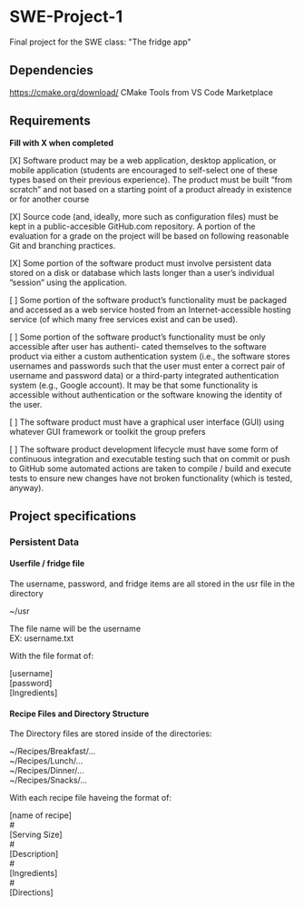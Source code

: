 # SWE-Project-1
Final project for the SWE class: "The fridge app"


## Dependencies 
https://cmake.org/download/
CMake Tools from VS Code Marketplace


## Requirements

**Fill with X when completed**

[X] Software product may be a web application, desktop application, or mobile application (students are encouraged to self-select one of these types based on their previous experience). The product must be built ”from scratch” and not based on a starting point of a product already in existence or for another course

[X] Source code (and, ideally, more such as configuration files) must be kept in a public-accesible GitHub.com repository. A portion of the evaluation for a grade on the project will be based on following reasonable Git and branching practices.

[X]  Some portion of the software product must involve persistent data stored on a disk or database which lasts longer than a user’s individual ”session” using the application.

[  ]  Some portion of the software product’s functionality must be packaged and accessed as a web service hosted from an Internet-accessible hosting service (of which many free services exist and can be used).

[  ]  Some portion of the software product’s functionality must be only accessible after user has authenti- cated themselves to the software product via either a custom authentication system (i.e., the software stores usernames and passwords such that the user must enter a correct pair of username and password  data) or a third-party integrated authentication system (e.g., Google account). It may be that some functionality is accessible without authentication or the software knowing the identity of the user.

[ ] The software product must have a graphical user interface (GUI) using whatever GUI framework or toolkit the group prefers

[  ] The software product development lifecycle must have some form of continuous integration and executable testing such that on commit or push to GitHub some automated actions are taken to compile / build and execute tests to ensure new changes have not broken functionality (which is tested, anyway).

## Project specifications

### Persistent Data

#### Userfile / fridge file

<p>The username, password, and fridge items are all stored in the usr file in the directory</p>

<p>
~/usr
</p>

<p>
The file name will be the username<br>
EX: username.txt
</p>

With the file format of:

<p>
[username]<br>
[password]<br>
[Ingredients]<br>
</p>

#### Recipe Files and Directory Structure

<p>
The Directory files are stored inside of the directories:
</p>

<p>
~/Recipes/Breakfast/...<br>
~/Recipes/Lunch/...<br>
~/Recipes/Dinner/...<br>
~/Recipes/Snacks/...<br>
</p>
<p>With each recipe file haveing the format of:</p>
<p>
[name of recipe]<br>
#<br>
[Serving Size]<br>
#<br>
[Description]<br>
#<br>
[Ingredients]<br>
#<br>
[Directions]<br>
</p>

